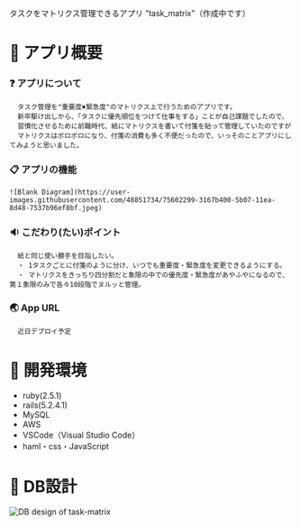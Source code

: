 タスクをマトリクス管理できるアプリ ”task_matrix”（作成中です）

# :page_facing_up: アプリ概要
  ### :question: アプリについて 
      タスク管理を"重要度✖️緊急度"のマトリクス上で行うためのアプリです。
      新卒駆け出しから、「タスクに優先順位をつけて仕事をする」ことが自己課題でしたので、
      習慣化させるために前職時代、紙にマトリクスを書いて付箋を貼って管理していたのですが
      マトリクスはボロボロになり、付箋の消費も多く不便だったので、いっそのことアプリにしてみようと思いました。

  ### :clipboard: アプリの機能
    ![Blank Diagram](https://user-images.githubusercontent.com/48851734/75602299-3167b400-5b07-11ea-8d48-7537b96ef8bf.jpeg)

      

  ### :sound: こだわり(たい)ポイント
      紙と同じ使い勝手を目指したい。
      ・ 1タスクごとに付箋のように分け、いつでも重要度・緊急度を変更できるようにする。
      ・ マトリクスをきっちり四分割だと象限の中での優先度・緊急度があやふやになるので、第１象限のみで各々10段階でヌルッと管理。

  ### :earth_asia: App URL
      近日デプロイ予定

# :page_facing_up: 開発環境
  - ruby(2.5.1)
  - rails(5.2.4.1)
  - MySQL
  - AWS
  - VSCode（Visual Studio Code）
  - haml・css・JavaScript

# :page_facing_up: DB設計
![DB design of  _task-matrix_](https://user-images.githubusercontent.com/48851734/75438645-a9b16680-599b-11ea-9b3b-da109ffbe486.jpeg)